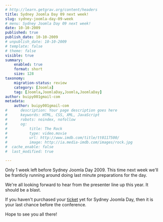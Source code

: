 ```yaml
---
# http://learn.getgrav.org/content/headers
title: Sydney Joomla Day 09 next week!
slug: sydney-joomla-day-09-week
# menu: Sydney Joomla Day 09 next week!
date: 10-10-2009
published: true
publish_date: 10-10-2009
# unpublish_date: 10-10-2009
# template: false
# theme: false
visible: true
summary:
    enabled: true
    format: short
    size: 128
taxonomy:
    migration-status: review
    category: [Joomla]
    tag: [Joomla,JoomlaDay,Joomla,JoomlaDay]
author: buipy001gmail-com
metadata:
    author: buipy001gmail-com
#      description: Your page description goes here
#      keywords: HTML, CSS, XML, JavaScript
#      robots: noindex, nofollow
#      og:
#          title: The Rock
#          type: video.movie
#          url: http://www.imdb.com/title/tt0117500/
#          image: http://ia.media-imdb.com/images/rock.jpg
#  cache_enable: false
#  last_modified: true

---
```


Only 1 week left before Sydney Joomla Day 2009. This time next week we'll be franticly running around doing last minute preparations for the day.

We're all looking forward to hear from the presenter line up this year. It should be a blast.

If you haven't purchased your [ticket](http://sydney.joomladay.org.au/buy-tickets "tickets for Sydney Joomla Day") yet for Sydney Joomla Day, then it is your last chance before the conference.

Hope to see you all there!